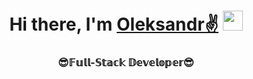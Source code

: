 <h1 align="center">Hi there, I'm
<a href="https://www.linkedin.com/in/aleksandr-shereshkov/" target="_blank">Oleksandr✌</a>
<img src="https://github.com/blackcater/blackcater/raw/main/images/Hi.gif" height="32"/></h1>

<h3 align="center">😎𝔽𝕦𝕝𝕝-𝕊𝕥𝕒𝕔𝕜 𝔻𝕖𝕧𝕖𝕝𝕠𝕡𝕖𝕣😎</h3>
